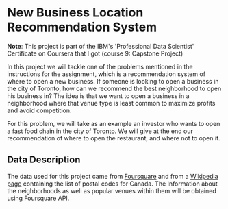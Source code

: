 # New Business Location Recommendation System

<b>Note</b>: This project is part of the IBM's 'Professional Data Scientist' Certificate on Coursera that I got (course 9: Capstone Project)

In this project we will tackle one of the problems mentioned in the instructions for the assignment, which is a recommendation system of where to open a new business. If someone is looking to open a business in the city of Toronto, how can we recommend
the best neighborhood to open his business in? The idea is that we want to open a business in a neighborhood where that venue type is least common to maximize profits and avoid competition.

For this problem, we will take as an example an investor who wants to open a fast food
chain in the city of Toronto. We will give at the end our recommendation of where to open the
restaurant, and where not to open it.

## Data Description

The data used for this project came from <a href = 'https://foursquare.com/'>Foursquare</a> and from a <a href = 'https://en.wikipedia.org/wiki/List_of_postal_codes_of_Canada:_M'>Wikipedia page</a> containing the list of postal codes for Canada. The Information about the neighborhoods as well as popular venues within them will be obtained using Foursquare API.


